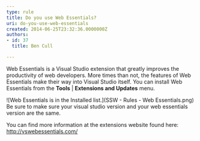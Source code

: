 ```yaml
---
type: rule
title: Do you use Web Essentials?
uri: do-you-use-web-essentials
created: 2014-06-25T23:32:36.0000000Z
authors:
- id: 37
  title: Ben Cull

---
```


Web Essentials is a Visual Studio extension that greatly improves the productivity of web developers. More times than not, the features of Web Essentials make their way into Visual Studio itself. 
You can install Web Essentials from the  **Tools** |  **Extensions and Updates** menu.

![Web Essentials is in the Installed list.](SSW - Rules - Web Essentials.png)
Be sure to make sure your visual studio version and your web essentials version are the same.

You can find more information at the extensions website found here: http://vswebessentials.com/
